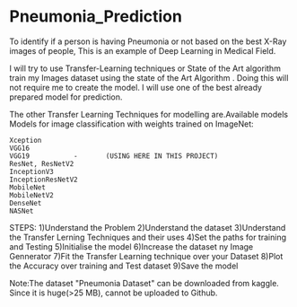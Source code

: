 # Pneumonia_Prediction
To identify if a person is having Pneumonia or not based on the best X-Ray images of people, This is an example of Deep Learning in Medical Field.

I will try to use Transfer-Learning techniques or State of the Art algorithm train my Images dataset using the state of the Art Algorithm . Doing this will not require me to create the model. I will use one of the best already prepared model for prediction.

The other Transfer Learning Techniques for modelling are.Available models
Models for image classification with weights trained on ImageNet:

    Xception
    VGG16
    VGG19			-		(USING HERE IN THIS PROJECT)
    ResNet, ResNetV2
    InceptionV3
    InceptionResNetV2
    MobileNet
    MobileNetV2
    DenseNet
    NASNet

STEPS:
1)Understand the Problem
2)Understand the dataset
3)Understand the Transfer Lerning Techniques and their uses
4)Set the paths for training and Testing
5)Initialise the model
6)Increase the dataset ny Image Gennerator
7)Fit the Transfer Learning technique over your Dataset
8)Plot the Accuracy over training and Test dataset
9)Save the model


Note:The dataset "Pneumonia Dataset" can be downloaded from kaggle. Since it is huge(>25 MB), cannot be uploaded to Github.
